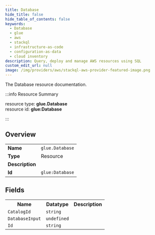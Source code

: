 ```yaml
---
title: Database
hide_title: false
hide_table_of_contents: false
keywords:
  - Database
  - glue
  - aws
  - stackql
  - infrastructure-as-code
  - configuration-as-data
  - cloud inventory
description: Query, deploy and manage AWS resources using SQL
custom_edit_url: null
image: /img/providers/aws/stackql-aws-provider-featured-image.png
---
```

The Database resource documentation.

:::info Resource Summary

<div class="row">
<div class="providerDocColumn">
<span>resource type:&nbsp;<b>glue.Database</b></span><br />
<span>resource id:&nbsp;<b>glue:Database</b></span><br />
</div>
</div>

:::

## Overview
<table><tbody>
<tr><td><b>Name</b></td><td><code>glue.Database</code></td></tr>
<tr><td><b>Type</b></td><td>Resource</td></tr>
<tr><td><b>Description</b></td><td></td></tr>
<tr><td><b>Id</b></td><td><code>glue:Database</code></td></tr>
</tbody></table>

## Fields
<table><tbody>
<tr><th>Name</th><th>Datatype</th><th>Description</th></tr>
<tr><td><code>CatalogId</code></td><td><code>string</code></td><td></td></tr><tr><td><code>DatabaseInput</code></td><td><code>undefined</code></td><td></td></tr><tr><td><code>Id</code></td><td><code>string</code></td><td></td></tr>
</tbody></table>